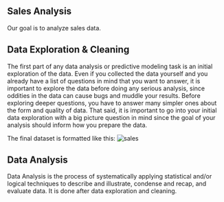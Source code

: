 Sales Analysis
-----------------------------

Our goal is to analyze sales data.


Data Exploration & Cleaning
-----------------------------

The first part of any data analysis or predictive modeling task is an initial exploration of the data. Even if you collected the data yourself and you already have a list of questions in mind that you want to answer, it is important to explore the data before doing any serious analysis, since oddities in the data can cause bugs and muddle your results. Before exploring deeper questions, you have to answer many simpler ones about the form and quality of data. That said, it is important to go into your initial data exploration with a big picture question in mind since the goal of your analysis should inform how you prepare the data.

The final dataset is formatted like this: ![sales](https://user-images.githubusercontent.com/37047286/233739072-5d4ada56-7dec-489a-9776-95989f50b432.PNG)



Data Analysis
-----------------------------

Data Analysis is the process of systematically applying statistical and/or logical techniques to describe and illustrate, condense and recap, and evaluate data. It is done after data exploration and cleaning.

